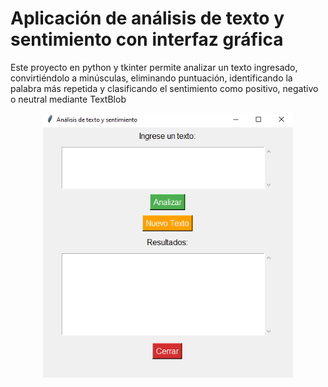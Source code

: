 # Aplicación de análisis de texto y sentimiento con interfaz gráfica 

Este proyecto en python y tkinter permite analizar un texto ingresado, convirtiéndolo a minúsculas, eliminando puntuación, identificando la palabra más repetida y clasificando el sentimiento como positivo, negativo o neutral mediante TextBlob

<p align="center">
  <img src="img/UI.PNG" alt="Interfaz de usuario" width="400">
</p>
